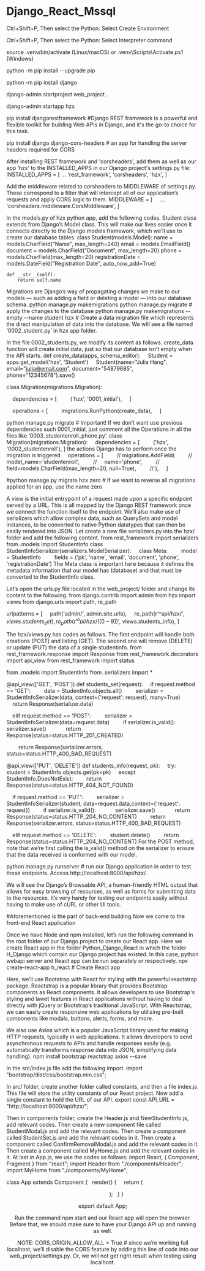 # Django_React_Mssql
Ctrl+Shift+P, Then select the Python: Select Create Environment

Ctrl+Shift+P, Then select the Python: Select Interpreter command

source .venv/bin/activate (Linux/macOS) or .venv\Scripts\Activate.ps1 (Windows)

python -m pip install --upgrade pip

python -m pip install django

django-admin startproject web_project .

django-admin startapp hzx

pip install djangorestframework  #Django REST framework is a powerful and flexible toolkit for building Web APIs in Django, and it's the go-to choice for this task.

pip install django django-cors-headers # an app for handling the server headers required for CORS

After installing REST framework and 'corsheaders', add them as well as our app ‘hzx’ to the INSTALLED_APPS in our Django project's settings.py file:
INSTALLED_APPS = [ 
 ... 
'rest_framework',
'corsheaders',
'hzx',
 ]

Add the middleware related to corsheaders to MIDDLEWARE of settings.py. These correspond to a filter that will intercept all of our application’s requests and apply CORS logic to them.
MIDDLEWARE = [
     ...
    'corsheaders.middleware.CorsMiddleware',
]

In the models.py of hzx python app, add the following codes. Student class extends from Django’s Model class. This will make our lives easier once it connects directly to the Django models framework, which we’ll use to create our database tables.
class Student(models.Model):
    name = models.CharField("Name", max_length=240)
    email = models.EmailField()
    document = models.CharField("Document", max_length=20)
    phone = models.CharField(max_length=20)
    registrationDate = models.DateField("Registration Date", auto_now_add=True)

    def __str__(self):
        return self.name

Migrations are Django’s way of propagating changes we make to our models — such as adding a field or deleting a model — into our database schema.
python manage.py makemigrations
python manage.py migrate # apply the changes to the database
python manage.py makemigrations --empty --name student hzx # Create a data migration file which represents the direct manipulation of data into the database. We will see a file named ‘0002_student.py’ in hzx app folder.

In the file 0002_students.py, we modify its content as follows. create_data function will create initial data, just so that our database isn’t empty when the API starts.
def create_data(apps, schema_editor):
    Student = apps.get_model('hzx', 'Student')
    Student(name="Julia Hang", email="julia@email.com", document="54879685", phone="12345678").save()

class Migration(migrations.Migration):

    dependencies = [
        ('hzx', '0001_initial'),
    ]

    operations = [
        migrations.RunPython(create_data),
    ]

python manage.py migrate # Important! If we don’t want use previous dependencies such 0001_initial, just comment all the Operations in all the files like ‘0003_studentenroll_phone.py’.
class Migration(migrations.Migration):
    dependencies = [
        ('hzx', '0002_studentenroll'),
]
the actions Django has to perform once the migration is triggered
    operations = [ 
        // migrations.AddField(
        //     model_name='studentenroll',
        //     name='phone',
        //     field=models.CharField(max_length=20, null=True),
        // ),
    ]


#python manage.py migrate hzx zero # If we want to reverse all migrations applied for an app, use the name zero

A view is the initial entrypoint of a request made upon a specific endpoint served by a URL. This is all mapped by the Django REST framework once we connect the function itself to the endpoint. We’ll also make use of serializers which allow complex data, such as QuerySets and model instances, to be converted to native Python datatypes that can then be easily rendered into JSON. Let create a new file serializers.py into the hzx/ folder and add the following content.
from rest_framework import serializers
from .models import StudentInfo
class StudentInfoSerializer(serializers.ModelSerializer):
    class Meta:
        model = StudentInfo
        fields = ('pk', 'name', 'email', 'document', 'phone', 'registrationDate')
The Meta class is important here because it defines the metadata information that our model has (database) and that must be converted to the StudentInfo class.

Let’s open the urls.py file located in the web_project/ folder and change its content to the following.
from django.contrib import admin
from hzx import views
from django.urls import path, re_path

urlpatterns = [
    path('admin/', admin.site.urls),
    re_path(r'^api/hzx/$', views.students_set),
    re_path(r'^api/hzx/([0-9])$', views.students_info),
]

The hzx/views.py has codes as follows. The first endpoint will handle both creations (POST) and listing (GET). The second one will remove (DELETE) or update (PUT) the data of a single studentinfo.
from rest_framework.response import Response
from rest_framework.decorators import api_view
from rest_framework import status

from .models import StudentInfo
from .serializers import *

@api_view(['GET', 'POST'])
def students_set(request):
    if request.method == 'GET':
        data = StudentInfo.objects.all()
        serializer = StudentInfoSerializer(data, context={'request': request}, many=True)
        
        return Response(serializer.data)

    elif request.method == 'POST':
        serializer = StudentInfoSerializer(data=request.data)
        if serializer.is_valid():
            serializer.save()
            return Response(status=status.HTTP_201_CREATED)

        return Response(serializer.errors, status=status.HTTP_400_BAD_REQUEST)

@api_view(['PUT', 'DELETE'])
def students_info(request, pk):
    try:
        student = StudentInfo.objects.get(pk=pk)
    except StudentInfo.DoesNotExist:
        return Response(status=status.HTTP_404_NOT_FOUND)

    if request.method == 'PUT':
        serializer = StudentInfoSerializer(student, data=request.data,context={'request': request})
        if serializer.is_valid():
            serializer.save()
            return Response(status=status.HTTP_204_NO_CONTENT)
        return Response(serializer.errors, status=status.HTTP_400_BAD_REQUEST)

    elif request.method == 'DELETE':
        student.delete()
        return Response(status=status.HTTP_204_NO_CONTENT)
For the POST method, note that we’re first calling the is_valid() method on the serializer to ensure that the data received is conformed with our model.

python manage.py runserver # run our Django application in order to test these endpoints. Access http://localhost:8000/api/hzx/.

We will see the Django’s Browsable API, a human-friendly HTML output that allows for easy browsing of resources, as well as forms for submitting data to the resources. It’s very handy for testing our endpoints easily without having to make use of cURL or other UI tools.

#Aforementioned is the part of back-end building.Now we come to the front-end React application

Once we have Node and npm installed, let’s run the following command in the root folder of our Django project to create our React app. Here we create React app in the folder Python_Django_React in which the folder H_Django which contain our Django project has existed. In this case, python webapi server and React app can be run separately or respectively.
npx create-react-app h_react # Create React app

Here, we’ll use Bootstrap with React for styling with the powerful reactstrap package. Reactstrap is a popular library that provides Bootstrap components as React components. It allows developers to use Bootstrap's styling and lawet features in React applications without having to deal directly with jQuery or Bootstrap’s traditional JavaScript. With Reactstrap, we can easily create responsive web applications by utilizing pre-built components like modals, buttons, alerts, forms, and more.

We also use Axios which is a popular JavaScript library used for making HTTP requests, typically in web applications. It allows developers to send asynchronous requests to APIs and handle responses easily (e.g. automatically transforms response data into JSON, simplifying data handling).
npm install bootstrap reactstrap axios --save

In the src/index.js file add the following import.
import "bootstrap/dist/css/bootstrap.min.css";

In src/ folder, create another folder called constants, and then a file index.js. This file will store the utility constants of our React project. Now add a single constant to hold the URL of our API.
export const API_URL = "http://localhost:8000/api/hzx/";

Then in components folder, create the Header.js and NewStudentInfo.js, add relevant codes.
Then create a new component file called StudentModal.js and add the relevant codes.
Then create a component called StudentSet.js and add the relevant codes in it.
Then create a component called ConfirmRemovalModal.js and add the relevant codes in it.
Then create a component called MyHome.js and add the relevant codes in it.
At last in App.js, we use the codes as follows:
import React, { Component, Fragment } from "react";
import Header from "./components/Header";
import MyHome from "./components/MyHome";

class App extends Component {
  render() {
    return (
      <Fragment>
        <Header />
        <MyHome />
      </Fragment>
    );
  }
}

export default App;

Run the command npm start and our React app will open the browser. Before that, we should make sure to have your Django API up and running as well.

NOTE: CORS_ORIGIN_ALLOW_ALL = True # since we’re working full localhost, we’ll disable the CORS feature by adding this line of code into our web_project/settings.py. Or, we will not get right result when testing using localhost.

